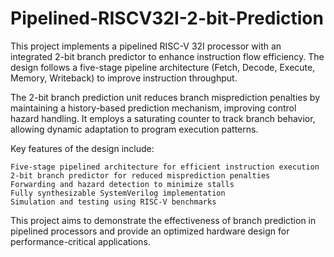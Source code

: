 # Pipelined-RISCV32I-2-bit-Prediction
This project implements a pipelined RISC-V 32I processor with an integrated 2-bit branch predictor to enhance instruction flow efficiency. The design follows a five-stage pipeline architecture (Fetch, Decode, Execute, Memory, Writeback) to improve instruction throughput.

The 2-bit branch prediction unit reduces branch misprediction penalties by maintaining a history-based prediction mechanism, improving control hazard handling. It employs a saturating counter to track branch behavior, allowing dynamic adaptation to program execution patterns.

Key features of the design include:

    Five-stage pipelined architecture for efficient instruction execution
    2-bit branch predictor for reduced misprediction penalties
    Forwarding and hazard detection to minimize stalls
    Fully synthesizable SystemVerilog implementation
    Simulation and testing using RISC-V benchmarks

This project aims to demonstrate the effectiveness of branch prediction in pipelined processors and provide an optimized hardware design for performance-critical applications.
